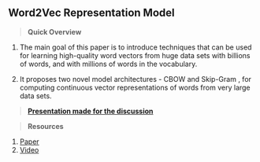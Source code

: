 ﻿


## **Word2Vec Representation Model**

> **Quick Overview**
     

 1. The main goal of this paper is to introduce techniques that can be
   used for learning high-quality word vectors from huge data sets with
   billions of words, and with millions of words in the vocabulary.​
       
 2. It proposes two novel model architectures - CBOW and Skip-Gram ,   for computing continuous vector representations of words from very   large data sets.​

   
 
> [**Presentation made for the discussion**](https://iitgoffice-my.sharepoint.com/:p:/g/personal/vbakshi_iitg_ac_in/EZv1asVGWlJLuLarYn2EZKIBkd6WXCfHXhUp9p0wgF2y_Q?e=fCVPDA)


> **Resources**
> 

 1. [Paper](https://arxiv.org/abs/1301.3781)
 2. [Video](https://www.youtube.com/watch?v=ERibwqs9p38)

